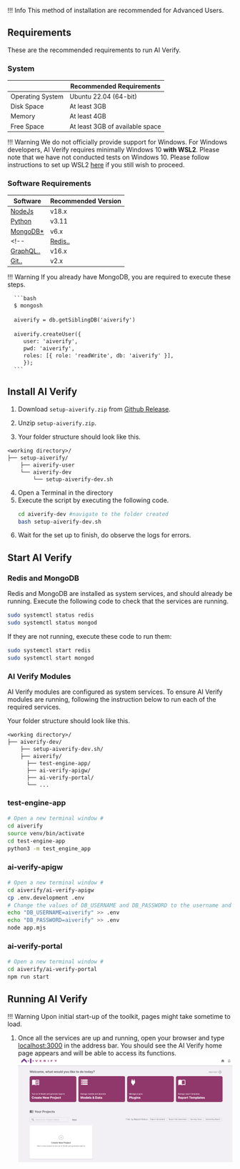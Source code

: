 !!! Info
      This method of installation are recommended for Advanced Users.
## Requirements

These are the recommended requirements to run AI Verify. 

### System

|                  | Recommended Requirements                                                                     |
| ---------------- | -------------------------------------------------------------------------------------------- |
| Operating System | Ubuntu 22.04 (64-bit)                                                                                 |
| Disk Space           | At least 3GB                                                                                |
| Memory           | At least 4GB                                                                                |
| Free Space       | At least 3GB of available space                                                              |

!!! Warning
      We do not officially provide support for Windows. For Windows developers, AI Verify requires minimally Windows 10 **with WSL2**. Please note that we have not conducted tests on Windows 10. Please follow instructions to set up WSL2 [here](https://learn.microsoft.com/en-us/windows/wsl/install) if you still wish to proceed.


### Software Requirements

| Software                                                                           | Recommended Version |
| ---------------------------------------------------------------------------------- | ------------------- |
| [NodeJs](https://nodejs.org/en/download)                                           | v18.x               |
| [Python](https://www.python.org/downloads/)                    | v3.11               |
| [MongoDB\*](https://www.mongodb.com/docs/manual/tutorial/install-mongodb-on-ubuntu/) | v6.x                |
<!-- | [Redis..](https://redis.io/docs/getting-started/installation/)                       | v6.x                |
| [GraphQL..](https://graphql.org/)                                                    | v16.x               |
| [Git..](https://git-scm.com/book/en/v2/Getting-Started-Installing-Git)               | v2.x                | -->

!!! Warning
    If you already have MongoDB, you are required to execute these steps.
    
      ```bash
      $ mongosh

      aiverify = db.getSiblingDB('aiverify')

      aiverify.createUser({
         user: 'aiverify',
         pwd: 'aiverify',
         roles: [{ role: 'readWrite', db: 'aiverify' }],
         });
      ```  

## Install AI Verify

1. Download `setup-aiverify.zip` from [Github Release](https://github.com/IMDA-BTG/aiverify/releases).

2. Unzip `setup-aiverify.zip`.

3. Your folder structure should look like this.
```
<working directory>/
├── setup-aiverify/
    ├── aiverify-user 
    └── aiverify-dev
        └── setup-aiverify-dev.sh
```
4. Open a Terminal in the directory
5. Execute the script by executing the following code.
   ```bash
   cd aiverify-dev #navigate to the folder created
   bash setup-aiverify-dev.sh
   ```
6. Wait for the set up to finish, do observe the logs for errors.

## Start AI Verify

### Redis and MongoDB

Redis and MongoDB are installed as system services, and should already be running.
Execute the following code to check that the services are running.

```bash
sudo systemctl status redis
sudo systemctl status mongod
```

If they are not running, execute these code to run them:

```bash
sudo systemctl start redis
sudo systemctl start mongod
```

### AI Verify Modules

AI Verify modules are configured as system services. To ensure AI Verify modules are running, following the instruction below to run each of the required services.

Your folder structure should look like this.
```
<working directory>/
├── aiverify-dev/
    ├── setup-aiverify-dev.sh/
    ├── aiverify/
      ├── test-engine-app/
      ├── ai-verify-apigw/
      ├── ai-verify-portal/
      └── ...
```

### test-engine-app

```bash
# Open a new terminal window #
cd aiverify
source venv/bin/activate
cd test-engine-app
python3 -m test_engine_app
```

### ai-verify-apigw

```bash
# Open a new terminal window #
cd aiverify/ai-verify-apigw
cp .env.development .env
# Change the values of DB_USERNAME and DB_PASSWORD to the username and password you have set #
echo "DB_USERNAME=aiverify" >> .env
echo "DB_PASSWORD=aiverify" >> .env
node app.mjs
```

### ai-verify-portal

```bash
# Open a new terminal window #
cd aiverify/ai-verify-portal
npm run start
```

## Running AI Verify

!!! Warning
      Upon initial start-up of the toolkit, pages might take sometime to load.

1. Once all the services are up and running, open your browser and type [localhost:3000](http://localhost:3000) in the address bar. You should see the AI Verify home page appears and will be able to access its functions.
   ![aiverify-home](../../res/getting-started/ai-verify-example.png)
